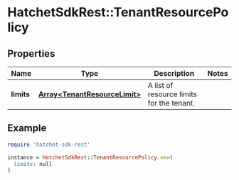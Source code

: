 # HatchetSdkRest::TenantResourcePolicy

## Properties

| Name | Type | Description | Notes |
| ---- | ---- | ----------- | ----- |
| **limits** | [**Array&lt;TenantResourceLimit&gt;**](TenantResourceLimit.md) | A list of resource limits for the tenant. |  |

## Example

```ruby
require 'hatchet-sdk-rest'

instance = HatchetSdkRest::TenantResourcePolicy.new(
  limits: null
)
```

